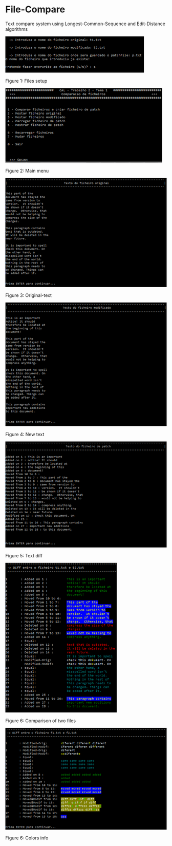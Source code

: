 File-Compare
==================

Text compare system using Longest-Common-Sequence and Edit-Distance algorithms


![Files setup](docs/Files-setup.png "Files setup")

Figure 1: Files setup


![Main menu](docs/Main-menu.png "Main menu")

Figure 2: Main menu


![Original text](docs/Original-text.png "Original text")

Figure 3: Original-text


![New text](docs/New-text.png "New text")

Figure 4: New text


![Text diff](docs/Text-diff.png "Text diff")

Figure 5: Text diff


![Comparison of two files](docs/File-compare.png "")

Figure 6: Comparison of two files


![Colors info](docs/Colors-info.png "Colors info")

Figure 6: Colors info
